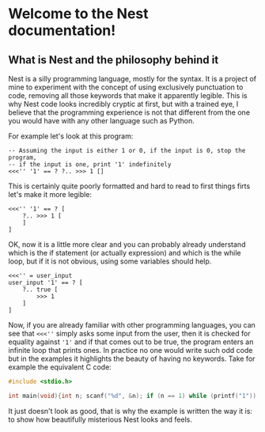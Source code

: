 # Welcome to the Nest documentation!

## What is Nest and the philosophy behind it
Nest is a silly programming language, mostly for the syntax. It is a project of mine to experiment with the concept of using exclusively punctuation to code, removing all those keywords that make it apparently legible. This is why Nest code looks incredibly cryptic at first, but with a trained eye, I believe that the programming experience is not that different from the one you would have with any other language such as Python.

For example let's look at this program:

```nest title="examples/truth_machine.nest" linenums="1"
-- Assuming the input is either 1 or 0, if the input is 0, stop the program,
-- if the input is one, print '1' indefinitely
<<<'' '1' == ? ?.. >>> 1 []
```

This is certainly quite poorly formatted and hard to read to first things firts let's make it more legible:

```nest linenums="1"
<<<'' '1' == ? [
    ?.. >>> 1 [
    ]
]
```

OK, now it is a little more clear and you can probably already understand which is the if statement (or actually expression) and which is the while loop, but if it is not obvious, using some variables should help.

```nest linenums="1"
<<<'' = user_input
user_input '1' == ? [
    ?.. true [
        >>> 1
    ]
]
```

Now, if you are already familiar with other programming languages, you can see that `<<<''` simply asks some input from the user, then it is checked for equality against `'1'` and if that comes out to be true, the program enters an infinite loop that prints ones. 
In practice no one would write such odd code but in the examples it highlights the beauty of having no keywords. Take for example the equivalent C code:

```c
#include <stdio.h>

int main(void){int n; scanf("%d", &n); if (n == 1) while (printf("1"));
```

It just doesn't look as good, that is why the example is written the way it is: to show how beautifully misterious Nest looks and feels.